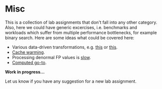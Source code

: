 # Misc

This is a collection of lab assignments that don't fall into any other category. Also, here we could have generic excercises, i.e. benchmarks and workloads which suffer from multiple performance bottlenecks, for example binary search. Here are some ideas what could be covered here:

* Various data-driven transformations, e.g. [this](https://easyperf.net/blog/2019/11/22/data-driven-tuning-specialize-switch) or [this](https://easyperf.net/blog/2019/11/27/data-driven-tuning-specialize-indirect-call).
* [Cache warming](https://www.youtube.com/watch?v=XzRxikGgaHI).
* Processing denormal FP values is [slow](https://easyperf.net/blog/2018/11/08/Using-denormal-floats-is-slow-how-to-detect-it).
* [Computed go-to](https://eli.thegreenplace.net/2012/07/12/computed-goto-for-efficient-dispatch-tables).

**Work in progress...**

Let us know if you have any suggestion for a new lab assignment.
